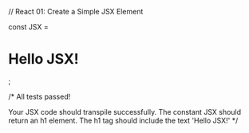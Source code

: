 // React 01: Create a Simple JSX Element

const JSX = <h1>Hello JSX!</h1>;

/*
All tests passed!

Your JSX code should transpile successfully.
The constant JSX should return an h1 element.
The h1 tag should include the text 'Hello JSX!'
*/